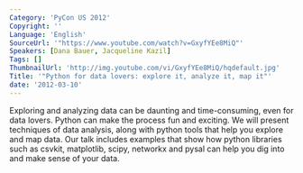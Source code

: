 ```yaml
---
Category: 'PyCon US 2012'
Copyright: ''
Language: 'English'
SourceUrl: '"https://www.youtube.com/watch?v=GxyfYEe8MiQ"'
Speakers: [Dana Bauer, Jacqueline Kazil]
Tags: []
ThumbnailUrl: 'http://img.youtube.com/vi/GxyfYEe8MiQ/hqdefault.jpg'
Title: '"Python for data lovers: explore it, analyze it, map it"'
date: '2012-03-10'
---
```

Exploring and analyzing data can be daunting and time-consuming, even for data
lovers. Python can make the process fun and exciting. We will present
techniques of data analysis, along with python tools that help you explore and
map data. Our talk includes examples that show how python libraries such as
csvkit, matplotlib, scipy, networkx and pysal can help you dig into and make
sense of your data.

